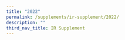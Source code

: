 ```yaml
---
title: "2022"
permalink: /supplements/ir-supplement/2022/
description: ""
third_nav_title: IR Supplement
---
```

